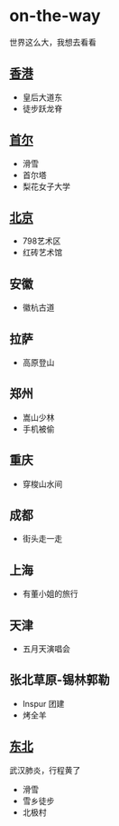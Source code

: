 # on-the-way
世界这么大，我想去看看

## [香港](https://github.com/OLDMAN007/on-the-way/blob/master/HongKong.md)
  - 皇后大道东
  - 徒步跃龙脊
  
## [首尔](Seoul.md)
  - 滑雪
  - 首尔塔
  - 梨花女子大学
  
## [北京](https://github.com/OLDMAN007/on-the-way/blob/master/%E5%88%9D%E6%B8%B8%E5%B8%9D%E9%83%BD.md)
  - 798艺术区
  - 红砖艺术馆
  
## 安徽
  - 徽杭古道

## 拉萨
  - 高原登山

## 郑州
  - 嵩山少林
  - 手机被偷

## 重庆
  - 穿梭山水间

## 成都
  - 街头走一走

## 上海
  - 有董小姐的旅行

## 天津
  - 五月天演唱会

## 张北草原-锡林郭勒
  - Inspur 团建
  - 烤全羊

## [东北](东北.txt)
  武汉肺炎，行程黄了
  - 滑雪
  - 雪乡徒步
  - 北极村
